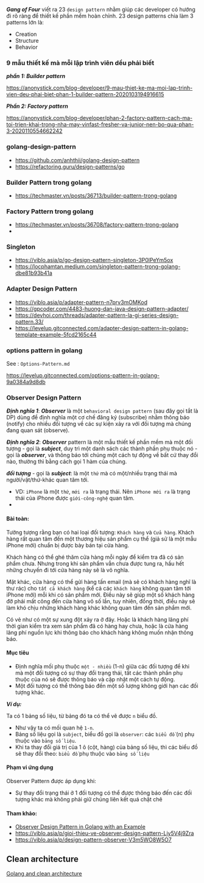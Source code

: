 ***Gang of Four*** viết ra 23 `design pattern` nhằm giúp các developer có hướng đi rõ ràng để thiết kế phần mềm hoàn chỉnh. 23 design patterns chia làm 3 patterns lớn là:
- Creation
- Structure
- Behavior

### 9 mẫu thiết kế mà mỗi lập trình viên dều phải biết

***phần 1: Builder pattern***

https://anonystick.com/blog-developer/9-mau-thiet-ke-ma-moi-lap-trinh-vien-deu-phai-biet-phan-1-builder-pattern-2020103194916615

***Phần 2: Factory pattern***

https://anonystick.com/blog-developer/phan-2-factory-pattern-cach-ma-toi-trien-khai-trong-nha-may-vinfast-fresher-va-junior-nen-bo-qua-phan-3-2020110554662242

### golang-design-pattern

- https://github.com/anhthii/golang-design-pattern
- https://refactoring.guru/design-patterns/go

### Builder Pattern trong golang

- https://techmaster.vn/posts/36713/builder-pattern-trong-golang


### Factory Pattern trong golang

- https://techmaster.vn/posts/36708/factory-pattern-trong-golang
- 

### Singleton
- https://viblo.asia/p/go-design-pattern-singleton-3P0lPeYm5ox
- https://locphamtan.medium.com/singleton-pattern-trong-golang-dbe81b93b41a


### Adapter Design Pattern

- https://viblo.asia/p/adapter-pattern-n7prv3mOMKod
- https://gpcoder.com/4483-huong-dan-java-design-pattern-adapter/
- https://devhoi.com/threads/adapter-pattern-la-gi-series-design-pattern.33/
- https://levelup.gitconnected.com/adapter-design-pattern-in-golang-template-example-5fcd2165c44

### options pattern in golang

See : `Options-Pattern.md`

https://levelup.gitconnected.com/options-pattern-in-golang-9a0384a9d8db

### Observer Design Pattern
***Định nghĩa 1***: ***Observer*** là một `behavioral design pattern` (sau đây gọi tắt là DP) dùng để định nghĩa một cơ chế đăng ký (subscribe) nhằm thông báo (notify) cho nhiều đối tượng về các sự kiện xảy ra với đối tượng mà chúng đang quan sát (observe).

***Định nghĩa 2***: ***Observer*** pattern là một mẫu thiết kế phần mềm mà một đối tượng - gọi là ***subject***, duy trì một danh sách các thành phần phụ thuộc nó - gọi là ***observer***, và thông báo tới chúng một cách tự động về bất cứ thay đổi nào, thường thì bằng cách gọi 1 hàm của chúng.

***đối tượng*** - gọi là ***subject***: là một `thứ` mà có một/nhiều trạng thái mà người/vật/thứ-khác quan tâm tới.
- VD: `iPhone` là một `thứ`, `mới ra` là trạng thái. Nên `iPhone mới ra` là trạng thái của iPhone được `giới-công-nghệ` quan tâm.
- 
#### Bài toàn:
Tưởng tượng rằng bạn có hai loại đối tượng: `Khách hàng` và `Cửa hàng`. Khách hàng rất quan tâm đến một thương hiệu sản phẩm cụ thể (giả sử là một mẫu iPhone mới) chuẩn bị được bày bán tại cửa hàng.

Khách hàng có thể ghé thăm cửa hàng mỗi ngày để kiểm tra đã có sản phẩm chưa. Nhưng trong khi sản phẩm vẫn chưa được tung ra, hầu hết những chuyến đi tới cửa hàng này sẽ là vô nghĩa.

Mặt khác, cửa hàng có thể gửi hàng tấn email (mà sẽ có khách hàng nghĩ là thư rác) cho `tất cả khách hàng` (kể cả các `khách hàng` không quan tâm tới iPhone mới) mỗi khi có sản phẩm mới. Điều này sẽ giúp một số khách hàng đỡ phải mất công đến cửa hàng vô số lần, tuy nhiên, đồng thời, điều này sẽ làm khó chịu những khách hàng khác không quan tâm đến sản phẩm mới.

Có vẻ như có một sự xung đột xảy ra ở đây. Hoặc là khách hàng lãng phí thời gian kiểm tra xem sản phẩm đã có hàng hay chưa, hoặc là cửa hàng lãng phí nguồn lực khi thông báo cho khách hàng không muốn nhận thông báo.

#### Mục tiêu
- Định nghĩa mối phụ thuộc `một - nhiều` (1-n) giữa các đối tượng để khi mà một đối tượng có sự thay đổi trạng thái, tất các thành phần phụ thuộc của nó sẽ được thông báo và cập nhật một cách tự động.
- Một đối tượng có thể thông báo đến một số lượng không giới hạn các đối tượng khác.

***Ví dụ:***

Ta có 1 bảng số liệu, từ bảng đó ta có thể vẽ được `n` biểu đồ.
- Như vậy ta có mối quan hệ `1-n`.
- Bảng số liệu gọi là `subject`, biểu đồ gọi là `observer`: các `biểu đồ` (n) phụ thuộc vào `bảng số liệu`.
- Khi ta thay đổi giá trị của 1 ô (cột, hàng) của bảng số liệu, thì các biểu đồ sẽ thay đổi theo: `biểu đồ` phụ thuộc vào `bảng số liệu`

#### Phạm vi ứng dụng
Observer Pattern được áp dụng khi:
- Sự thay đổi trạng thái ở 1 đối tượng có thể được thông báo đến các đối tượng khác mà không phải giữ chúng liên kết quá chặt chẽ

#### Tham khảo:
- [Observer Design Pattern in Golang with an Example](https://levelup.gitconnected.com/observer-design-pattern-in-golang-with-an-example-6c24898059b1)
- https://viblo.asia/p/gioi-thieu-ve-observer-design-pattern-Ljy5V4j9Zra
- https://viblo.asia/p/design-pattern-observer-V3m5WO8W5O7


## Clean architecture

[Golang and clean architecture](https://itnext.io/golang-and-clean-architecture-19ae9aae5683)

